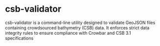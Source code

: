 # csb-validator
csb-validator is a command-line utility designed to validate GeoJSON files containing crowdsourced bathymetry (CSB) data. It enforces strict data integrity rules to ensure compliance with Crowbar and CSB 3.1 specifications
